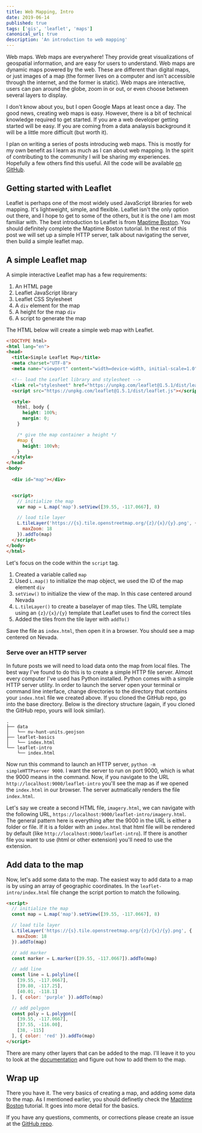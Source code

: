 ```yaml
---
title: Web Mapping, Intro
date: 2019-06-14
published: true
tags: ['gis', 'leaflet', 'maps']
canonical_url: true
description: 'An introduction to web mapping'
---
```


Web maps. Web maps are everywhere! They provide great visualizations of geospatial information, and are easy for users to understand. Web maps are dynamic maps powered by the web. These are different than digital maps, or just images of a map (the former lives on a computer and isn't accessible through the internet, and the former is static). Web maps are interactive, users can pan around the globe, zoom in or out, or even choose between several layers to display.

I don't know about you, but I open Google Maps at least once a day. The good news, creating web maps is easy. However, there is a bit of technical knowledge required to get started. If you are a web developer getting started will be easy. If you are coming from a data analaysis background it will be a little more difficult (but worth it).

I plan on writing a series of posts introducing web maps. This is mostly for my own benefit as I learn as much as I can about web mapping. In the spirit of contributing to the community I will be sharing my experiences. Hopefully a few others find this useful. All the code will be available [on GitHub](https://github.com/kissmygritts/web-mapping).

## Getting started with Leaflet

Leaflet is perhaps one of the most widely used JavaScript libraries for web mapping. It's lightweight, simple, and flexible. Leaflet isn't the only option out there, and I hope to get to some of the others, but it is the one I am most familiar with. The best introduction to Leaflet is from [Maptime Boston](http://maptimeboston.github.io/leaflet-intro/). You should definitely complete the Maptime Boston tutorial. In the rest of this post we will set up a simple HTTP server, talk about navigating the server, then build a simple leaflet map.

## A simple Leaflet map

A simple interactive Leaflet map has a few requirements:

1. An HTML page
2. Leaflet JavaScript library
3. Leaflet CSS Stylesheet
4. A `div` element for the map
5. A height for the map `div`
6. A script to generate the map

The HTML below will create a simple web map with Leaflet.

```html
<!DOCTYPE html>
<html lang="en">
<head>
  <title>Simple Leaflet Map</title>
  <meta charset="UTF-8">
  <meta name="viewport" content="width=device-width, initial-scale=1.0">

  <!-- load the Leaflet library and stylesheet -->
  <link rel="stylesheet" href="https://unpkg.com/leaflet@1.5.1/dist/leaflet.css"/>
  <script src="https://unpkg.com/leaflet@1.5.1/dist/leaflet.js"></script>

  <style>
    html, body {
      height: 100%;
      margin: 0;
    }

    /* give the map container a height */
    #map {
      height: 100vh;
    }
  </style>
</head>
<body>
  
  <div id="map"></div>


  <script>
    // initialize the map
    var map = L.map('map').setView([39.55, -117.0667], 8)

    // load tile layer
    L.tileLayer('https://{s}.tile.openstreetmap.org/{z}/{x}/{y}.png', {
      maxZoom: 18
    }).addTo(map)
  </script>
</body>
</html>
```

Let's focus on the code within the `script` tag. 

1. Created a variable called `map`
2. Used `L.map()` to initialize the map object, we used the ID of the map element `div`
3. `setView()` to initialize the view of the map. In this case centered around Nevada
4. `L.tileLayer()` to create a baselayer of map tiles. The URL template using an `{z}/{x}/{y}` template that Leaflet uses to find the correct tiles
5. Added the tiles from the tile layer with `addTo()`

Save the file as `index.html`, then open it in a browser. You should see a map centered on Nevada. 

### Serve over an HTTP server

In future posts we will need to load data onto the map from local files. The best way I've found to do this is to create a simple HTTP file server. Almost every computer I've used has Python installed. Python comes with a simple HTTP server utility. In order to launch the server open your terminal or command line interface, change directories to the directory that contains your `index.html` file we created above. If you cloned the GitHub repo, go into the base directory. Below is the directory structure (again, if you cloned the GitHub repo, yours will look similar).

```text
.
├── data
│   └── nv-hunt-units.geojson
├── leaflet-basics
│   └── index.html
└── leaflet-intro
    └── index.html
```

Now run this command to launch an HTTP server, `python -m simpleHTTPserver 9000`. I want the server to run on port 9000, which is what the 9000 means in the command. Now, if you navigate to the URL `http://localhost:9000/leaflet-intro` you'll see the map as if we opened the `index.html` in our browser. The server autmatically renders the file `index.html`.

Let's say we create a second HTML file, `imagery.html`, we can navigate with the following URL, `https://localhost:9000/leaflet-intro/imagery.html`. The general pattern here is everything after the 9000 in the URL is either a folder or file. If it is a folder with an `index.html` that html file will be rendered by default (like `http://localhost:9000/leaflet-intro`). If there is another file you want to use (html or other extension) you'll need to use the extension. 

## Add data to the map

Now, let's add some data to the map. The easiest way to add data to a map is by using an array of geographic coordinates. In the `leaflet-intro/index.html` file change the script portion to match the following.

```html
<script>
  // initialize the map
  const map = L.map('map').setView([39.55, -117.0667], 8)

  // load tile layer
  L.tileLayer('https://{s}.tile.openstreetmap.org/{z}/{x}/{y}.png', {
    maxZoom: 18
  }).addTo(map)

  // add marker
  const marker = L.marker([39.55, -117.0667]).addTo(map)

  // add line
  const line = L.polyline([
    [39.55, -117.0667],
    [39.80, -117.25],
    [40.01, -118.1]
  ], { color: 'purple' }).addTo(map)

  // add polygon
  const poly = L.polygon([
    [39.55, -117.0667],
    [37.55, -116.00],
    [38, -115]
  ], { color: 'red' }).addTo(map)
</script>
```

There are many other layers that can be added to the map. I'll leave it to you to look at the [documentation](https://leafletjs.com/reference-1.5.0.html#polyline) and figure out how to add them to the map.

## Wrap up

There you have it. The very basics of creating a map, and adding some data to the map. As I mentioned earlier, you should definetly check the [Maptime Boston](http://maptimeboston.github.io/leaflet-intro/) tutorial. It goes into more detail for the basics.

If you have any questions, comments, or corrections please create an issue at the [GitHub repo](https://github.com/kissmygritts/web-mapping).